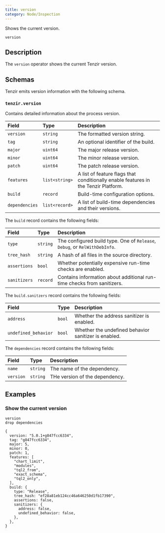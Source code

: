 ```yaml
---
title: version
category: Node/Inspection
---
```


Shows the current version.

```tql
version
```

## Description

The `version` operator shows the current Tenzir version.

## Schemas

Tenzir emits version information with the following schema.

### `tenzir.version`

Contains detailed information about the process version.

|Field|Type|Description|
|:-|:-|:-|
|`version`|`string`|The formatted version string.|
|`tag`|`string`|An optional identifier of the build.|
|`major`|`uint64`|The major release version.|
|`minor`|`uint64`|The minor release version.|
|`patch`|`uint64`|The patch release version.|
|`features`|`list<string>`|A list of feature flags that conditionally enable features in the Tenzir Platform.|
|`build`|`record`|Build-time configuration options.|
|`dependencies`|`list<record>`|A list of build-time dependencies and their versions.|

The `build` record contains the following fields:

|Field|Type|Description|
|:-|:-|:-|
|`type`|`string`|The configured build type. One of `Release`, `Debug`, or `RelWithDebInfo`.|
|`tree_hash`|`string`|A hash of all files in the source directory.|
|`assertions`|`bool`|Whether potentially expensive run-time checks are enabled.|
|`sanitizers`|`record`|Contains information about additional run-time checks from sanitizers.|

The `build.sanitzers` record contains the following fields:

|Field|Type|Description|
|:-|:-|:-|
|`address`|`bool`|Whether the address sanitizer is enabled.|
|`undefined_behavior`|`bool`|Whether the undefined behavior sanitizer is enabled.|

The `dependencies` record contains the following fields:

|Field|Type|Description|
|:-|:-|:-|
|`name`|`string`|The name of the dependency.|
|`version`|`string`|THe version of the dependency.|

## Examples

### Show the current version

```tql
version
drop dependencies
```

```tql
{
  version: "5.0.1+g847fcc6334",
  tag: "g847fcc6334",
  major: 5,
  minor: 0,
  patch: 1,
  features: [
    "chart_limit",
    "modules",
    "tql2_from",
    "exact_schema",
    "tql2_only",
  ],
  build: {
    type: "Release",
    tree_hash: "ef28a81eb124cc46a646250d1fb17390",
    assertions: false,
    sanitizers: {
      address: false,
      undefined_behavior: false,
    },
  },
}
```
